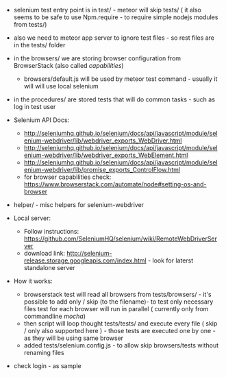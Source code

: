 * selenium test entry point is in test/ - meteor will skip tests/ ( it also seems to be safe to use Npm.require - to require simple nodejs modules from tests/)
* also we need to meteor app server to ignore test files - so rest files are in the tests/ folder
* in the browsers/ we are storing browser configuration from BrowserStack (also called _capabilities_)
  * browsers/default.js will be used by meteor test command - usually it will will use local selenium
* in the procedures/ are stored tests that will do common tasks - such as log in test user
* Selenium API Docs:
  * http://seleniumhq.github.io/selenium/docs/api/javascript/module/selenium-webdriver/lib/webdriver_exports_WebDriver.html
  * http://seleniumhq.github.io/selenium/docs/api/javascript/module/selenium-webdriver/lib/webdriver_exports_WebElement.html
  * http://seleniumhq.github.io/selenium/docs/api/javascript/module/selenium-webdriver/lib/promise_exports_ControlFlow.html
  * for browser capabilities check: https://www.browserstack.com/automate/node#setting-os-and-browser

* helper/ - misc helpers for selenium-webdriver
* Local server:
  * Follow instructions: https://github.com/SeleniumHQ/selenium/wiki/RemoteWebDriverServer
  * download link: http://selenium-release.storage.googleapis.com/index.html - look for laterst standalone server

* How it works:
  * browserstack test will read all browsers from tests/browsers/ - it's possible to add only / skip (to the filename)- to test only necessary files
test for each browser will run in parallel ( currently only from commandline _mocha_)
  * then script will loop thought tests/tests/ and execute every file ( skip / only also supported here ) - those tests are executed one by one - as they will be using same browser
  * added tests/selenium.config.js - to allow skip browsers/tests without renaming files
* check login - as sample

